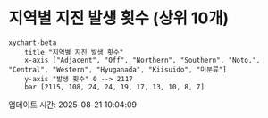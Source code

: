 # 지역별 지진 발생 횟수 (상위 10개)

```mermaid
xychart-beta
    title "지역별 지진 발생 횟수"
    x-axis ["Adjacent", "Off", "Northern", "Southern", "Noto,", "Central", "Western", "Hyuganada", "Kiisuido", "미분류"]
    y-axis "발생 횟수" 0 --> 2117
    bar [2115, 108, 24, 24, 19, 17, 13, 10, 8, 7]
```

업데이트 시간: 2025-08-21 10:04:09

